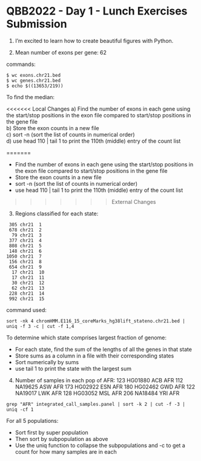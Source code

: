  # QBB2022 - Day 1 - Lunch Exercises Submission

 1. I’m excited to learn how to create beautiful figures with Python.

 2. Mean number of exons per gene: 62

commands: 
```
$ wc exons.chr21.bed
$ wc genes.chr21.bed
$ echo $((13653/219)) 
```

To find the median:

<<<<<<< Local Changes
a) Find the number of exons in each gene using the start/stop positions in the exon file compared to start/stop positions in the gene file  
b) Store the exon counts in a new file  
c) sort -n (sort the list of counts in numerical order)  
d) use head 110 | tail 1 to print the 110th (middle) entry of the count list
  
=======
* Find the number of exons in each gene using the start/stop positions in the exon file compared to start/stop positions in the gene file  
* Store the exon counts in a new file  
* sort -n (sort the list of counts in numerical order)  
* use head 110 | tail 1 to print the 110th (middle) entry of the count list  
>>>>>>> External Changes
3. Regions classified for each state: 
```
 305 chr21	1
 678 chr21	2
  79 chr21	3
 377 chr21	4
 808 chr21	5
 148 chr21	6
1050 chr21	7
 156 chr21	8
 654 chr21	9
  17 chr21	10
  17 chr21	11
  30 chr21	12
  62 chr21	13
 228 chr21	14
 992 chr21	15
```
command used: 
```
sort -nk 4 chromHMM.E116_15_coreMarks_hg38lift_stateno.chr21.bed | uniq -f 3 -c | cut -f 1,4
```

To determine which state comprises largest fraction of genome:
* For each state, find the sum of the lengths of all the genes in that state
* Store sums as a column in a file with their corresponding states
* Sort numerically by sums
* use tail 1 to print the state with the largest sum

4. Number of samples in each pop of AFR:
 123 HG01880	ACB	AFR
 112 NA19625	ASW	AFR
 173 HG02922	ESN	AFR
 180 HG02462	GWD	AFR
 122 NA19017	LWK	AFR
 128 HG03052	MSL	AFR
 206 NA18484	YRI	AFR
 
 ```
 grep "AFR" integrated_call_samples.panel | sort -k 2 | cut -f -3 | uniq -cf 1
 ```
 
 For all 5 populations: 
 * Sort first by super population
 * Then sort by subpopulation as above
 * Use the uniq function to collapse the subpopulations and -c to get a count for how many samples are in each